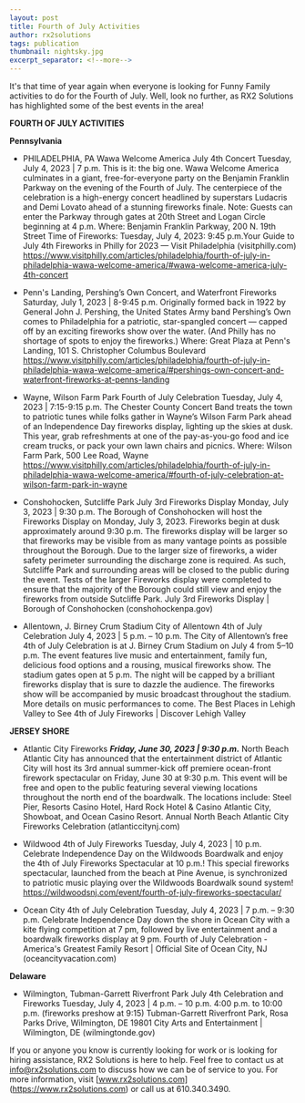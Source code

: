 ```yaml
---
layout: post
title: Fourth of July Activities
author: rx2solutions
tags: publication
thumbnail: nightsky.jpg
excerpt_separator: <!--more-->
---
```

It's that time of year again when everyone is looking for Funny Family activities to do for the Fourth of July. Well, look no further, as RX2 Solutions 
has highlighted some of the best events in the area!
<!--more-->

**FOURTH OF JULY ACTIVITIES**

**Pennsylvania**
- PHILADELPHIA, PA
Wawa Welcome America July 4th Concert
Tuesday, July 4, 2023 | 7 p.m.
This is it: the big one. Wawa Welcome America culminates in a giant, free-for-everyone party on the Benjamin Franklin Parkway on the evening of the Fourth of July. The centerpiece of the celebration is a high-energy concert headlined by superstars Ludacris and Demi Lovato ahead of a stunning fireworks finale. Note: Guests can enter the Parkway through gates at 20th Street and Logan Circle beginning at 4 p.m.
Where: Benjamin Franklin Parkway, 200 N. 19th Street
Time of Fireworks: Tuesday, July 4, 2023: 9:45 p.m.Your Guide to July 4th Fireworks in Philly for 2023 — Visit Philadelphia (visitphilly.com)
https://www.visitphilly.com/articles/philadelphia/fourth-of-july-in-philadelphia-wawa-welcome-america/#wawa-welcome-america-july-4th-concert

- Penn's Landing, Pershing’s Own Concert, and Waterfront Fireworks
Saturday, July 1, 2023 | 8-9:45 p.m.
Originally formed back in 1922 by General John J. Pershing, the United States Army band Pershing’s Own comes to Philadelphia for a patriotic, star-spangled concert — capped off by an exciting fireworks show over the water. (And Philly has no shortage of spots to enjoy the fireworks.)
Where: Great Plaza at Penn's Landing, 101 S. Christopher Columbus Boulevard
https://www.visitphilly.com/articles/philadelphia/fourth-of-july-in-philadelphia-wawa-welcome-america/#pershings-own-concert-and-waterfront-fireworks-at-penns-landing

- Wayne, Wilson Farm Park
Fourth of July Celebration
Tuesday, July 4, 2023 | 7:15-9:15 p.m.
The Chester County Concert Band treats the town to patriotic tunes while folks gather in Wayne’s Wilson Farm Park ahead of an Independence Day fireworks display, lighting up the skies at dusk. This year, grab refreshments at one of the pay-as-you-go food and ice cream trucks, or pack your own lawn chairs and picnics.
Where: Wilson Farm Park, 500 Lee Road, Wayne
https://www.visitphilly.com/articles/philadelphia/fourth-of-july-in-philadelphia-wawa-welcome-america/#fourth-of-july-celebration-at-wilson-farm-park-in-wayne

- Conshohocken, Sutcliffe Park
July 3rd Fireworks Display 
Monday, July 3, 2023 | 9:30 p.m.
The Borough of Conshohocken will host the Fireworks Display on Monday, July 3, 2023. Fireworks begin at dusk approximately around 9:30 p.m. The fireworks display will be larger so that fireworks may be visible from as many vantage points as possible throughout the Borough. Due to the larger size of fireworks, a wider safety perimeter surrounding the discharge zone is required. As such, Sutcliffe Park and surrounding areas will be closed to the public during the event. Tests of the larger Fireworks display were completed to ensure that the majority of the Borough could still view and enjoy the fireworks from outside Sutcliffe Park.
July 3rd Fireworks Display | Borough of Conshohocken (conshohockenpa.gov)

- Allentown, J. Birney Crum Stadium
City of Allentown 4th of July Celebration
July 4, 2023 | 5 p.m. – 10 p.m.
The City of Allentown’s free 4th of July Celebration is at J. Birney Crum Stadium on July 4 from 5–10 p.m. The event features live music and entertainment, family fun, delicious food options and a rousing, musical fireworks show. The stadium gates open at 5 p.m. The night will be capped by a brilliant fireworks display that is sure to dazzle the audience. The fireworks show will be accompanied by music broadcast throughout the stadium. More details on music performances to come.
The Best Places in Lehigh Valley to See 4th of July Fireworks | Discover Lehigh Valley

**JERSEY SHORE**
- Atlantic City Fireworks
***Friday, June 30, 2023 | 9:30 p.m.***
North Beach Atlantic City has announced that the entertainment district of Atlantic City will host its 3rd annual summer-kick off premiere ocean-front firework spectacular on Friday, June 30 at 9:30 p.m. This event will be free and open to the public featuring several viewing locations throughout the north end of the boardwalk. The locations include: Steel Pier, Resorts Casino Hotel, Hard Rock Hotel & Casino Atlantic City, Showboat, and Ocean Casino Resort.
Annual North Beach Atlantic City Fireworks Celebration (atlanticcitynj.com)

- Wildwood 4th of July Fireworks
Tuesday, July 4, 2023 | 10 p.m.
Celebrate Independence Day on the Wildwoods Boardwalk and enjoy the 4th of July Fireworks Spectacular at 10 p.m.! This special fireworks spectacular, launched from the beach at Pine Avenue, is synchronized to patriotic music playing over the Wildwoods Boardwalk sound system!
https://wildwoodsnj.com/event/fourth-of-july-fireworks-spectacular/

- Ocean City 4th of July Celebration
Tuesday, July 4, 2023 | 7 p.m. – 9:30 p.m.
Celebrate Independence Day down the shore in Ocean City with a kite flying competition at 7 pm, followed by live entertainment and a boardwalk fireworks display at 9 pm.
Fourth of July Celebration - America's Greatest Family Resort | Official Site of Ocean City, NJ (oceancityvacation.com)

**Delaware**

- Wilmington, Tubman-Garrett Riverfront Park
July 4th Celebration and Fireworks
Tuesday, July 4, 2023 | 4 p.m. – 10 p.m.
4:00 p.m. to 10:00 p.m. (fireworks preshow at 9:15) Tubman-Garrett Riverfront Park, Rosa Parks Drive, Wilmington, DE 19801
City Arts and Entertainment | Wilmington, DE (wilmingtonde.gov)

If you or anyone you know is currently looking for work or is looking for hiring assistance, RX2 Solutions is here to help. Feel free to contact us at 
[info@rx2solutions.com](mailto:info@rx2solutions.com) to discuss how we can be of service to you. For more information, visit [www.rx2solutions.com]
(https://www.rx2solutions.com) or call us at 610.340.3490.

